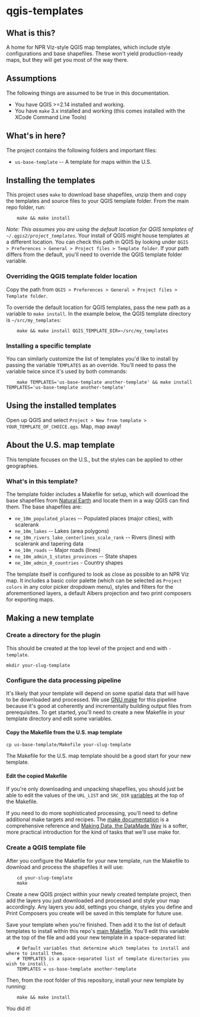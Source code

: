 # qgis-templates

## What is this?

A home for NPR Viz-style QGIS map templates, which include style configurations and base shapefiles. These won't yield production-ready maps, but they will get you most of the way there.

## Assumptions

The following things are assumed to be true in this documentation.

- You have QGIS >=2.14 installed and working.
- You have `make` 3.x installed and working (this comes installed with the XCode Command Line Tools)

## What's in here?

The project contains the following folders and important files:

- `us-base-template` -- A template for maps within the U.S.

## Installing the templates

This project uses `make` to download base shapefiles, unzip them and copy the templates and source files to your QGIS template folder. From the main repo folder, run:

		make && make install

*Note: This assumes you are using the default location for QGIS templates of `~/.qgis2/project_templates`.* Your install of QGIS might house templates at a different location. You can check this path in QGIS by looking under `QGIS > Preferences > General > Project files > Template folder`. If your path differs from the default, you'll need to override the QGIS template folder variable.

### Overriding the QGIS template folder location

Copy the path from `QGIS > Preferences > General > Project files > Template folder`.

To override the default location for QGIS templates, pass the new path as a variable to `make install`. In the example below, the QGIS template directory is `~/src/my_templates`:

		make && make install QGIS_TEMPLATE_DIR=~/src/my_templates

### Installing a specific template

You can similarly customize the list of templates you'd like to install by passing the variable `TEMPLATES` as an override.
You'll need to pass the variable twice since it's used by both commands:

        make TEMPLATES='us-base-template another-template' && make install TEMPLATES='us-base-template another-template'

## Using the installed templates

Open up QGIS and select `Project > New from template > YOUR_TEMPLATE_OF_CHOICE.qgs`. Map, map away!


## About the U.S. map template

This template focuses on the U.S., but the styles can be applied to other geographies.

### What's in this template?

The template folder includes a Makefile for setup, which will download the base shapefiles from [Natural Earth](http://www.naturalearthdata.com/downloads/) and locate them in a way QGIS can find them. The base shapefiles are:

- `ne_10m_populated_places` -- Populated places (major cities), with scalerank
- `ne_10m_lakes` -- Lakes (area polygons)
- `ne_10m_rivers_lake_centerlines_scale_rank` -- Rivers (lines) with scalerank and tapering data
- `ne_10m_roads` -- Major roads (lines)
- `ne_10m_admin_1_states_provinces` -- State shapes
- `ne_10m_admin_0_countries` - Country shapes

The template itself is configured to look as close as possible to an NPR Viz map. It includes a basic color palette (which can be selected as `Project colors` in any color picker dropdown menu), styles and filters for the aforementioned layers, a default Albers projection and two print composers for exporting maps.

## Making a new template

### Create a directory for the plugin

This should be created at the top level of the project and end with `-template`.

```
mkdir your-slug-template
```

### Configure the data processing pipeline

It's likely that your template will depend on some spatial data that will have to be downloaded and processed.  We use [GNU make](https://www.gnu.org/software/make/) for this pipeline because it's good at coherently and incrementally building output files from prerequisites.  To get started, you'll need to create a new Makefile in your template directory and edit some variables.

#### Copy the Makefile from the U.S. map template

```
cp us-base-template/Makefile your-slug-template
```

The Makefile for the U.S. map template should be a good start for your new template.

#### Edit the copied Makefile

If you're only downloading and unpacking shapefiles, you should just be able to edit the values of the `URL_LIST` and `SRC_DIR` [variables](https://www.gnu.org/software/make/manual/html_node/Using-Variables.html#Using-Variables) at the top of the Makefile.

If you need to do more sophisticated processing, you'll need to define additional make targets and recipes.  The [make documentation](https://www.gnu.org/software/make/manual/html_node/) is a comprehensive reference and [Making Data, the DataMade Way](https://github.com/datamade/data-making-guidelines) is a softer, more practical introduction for the kind of tasks that we'll use make for.

### Create a QGIS template file

After you configure the Makefile for your new template, run the Makefile
to download and process the shapefiles it will use:

        cd your-slug-template
        make

Create a new QGIS project within your newly created template project,
then add the layers you just downloaded and processed and style your map
accordingly. Any layers you add, settings you change, styles you define
and Print Composers you create will be saved in this template for future
use.

Save your template when you're finished. Then add it to the list of
default templates to install within this repo's [main
Makefile](./Makefile). You'll edit this variable at the top of the file
and add your new template in a space-separated list:

        # Default variables that determine which templates to install and where to install them.
        # TEMPLATES is a space-separated list of template directories you wish to install.
        TEMPLATES = us-base-template another-template

Then, from the root folder of this repository, install your new template
by running:

        make && make install

You did it!
